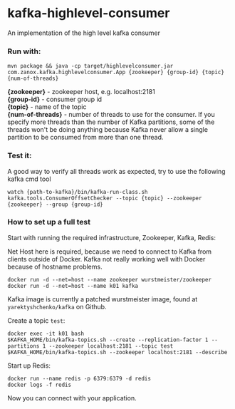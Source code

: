 # kafka-highlevel-consumer
An implementation of the high level kafka consumer

### Run with:  
```
mvn package && java -cp target/highlevelconsumer.jar com.zanox.kafka.highlevelconsumer.App {zookeeper} {group-id} {topic} {num-of-threads}
```

**{zookeeper}** - zookeeper host, e.g. localhost:2181  
**{group-id}** - consumer group id   
**{topic}** - name of the topic  
**{num-of-threads}** - number of threads to use for the consumer. If you specify more threads than the number of Kafka partitions, some of the threads won't be doing anything because Kafka never allow a single partition to be consumed from more than one thread.  

### Test it:
A good way to verify all threads work as expected, try to use the following kafka cmd tool 
 
```
watch {path-to-kafka}/bin/kafka-run-class.sh kafka.tools.ConsumerOffsetChecker --topic {topic} --zookeeper {zookeeper} --group {group-id}
```

### How to set up a full test

Start with running the required infrastructure, Zookeeper, Kafka, Redis:

Net Host here is required, because we need to connect to Kafka from clients outside of Docker.
Kafka not really working well with Docker because of hostname problems.

```
docker run -d --net=host --name zookeeper wurstmeister/zookeeper
docker run -d --net=host --name k01 kafka
```

Kafka image is currently a patched wurstmeister image, found at `yarektyshchenko/kafka` on Github.

Create a topic `test`:
```
docker exec -it k01 bash
$KAFKA_HOME/bin/kafka-topics.sh --create --replication-factor 1 --partitions 1 --zookeeper localhost:2181 --topic test
$KAFKA_HOME/bin/kafka-topics.sh --zookeeper localhost:2181 --describe
```

Start up Redis:

```
docker run --name redis -p 6379:6379 -d redis
docker logs -f redis
```

Now you can connect with your application.